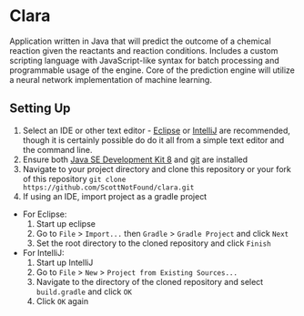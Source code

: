 # Clara
Application written in Java that will predict the outcome of a chemical reaction given the reactants and reaction conditions. Includes a custom scripting language with JavaScript-like syntax for batch processing and programmable usage of the engine. Core of the prediction engine will utilize a neural network implementation of machine learning.

## Setting Up

1. Select an IDE or other text editor - [Eclipse](https://www.eclipse.org/downloads/packages/eclipse-ide-java-developers/oxygen2) or [IntelliJ](https://www.jetbrains.com/idea/)
 are recommended, though it is certainly possible do do it all from a simple text editor and the command line.
2. Ensure both [Java SE Development Kit 8](http://www.oracle.com/technetwork/java/javase/downloads/jdk8-downloads-2133151.html)
and [git](https://git-scm.com/book/en/v2/Getting-Started-Installing-Git)
are installed
3. Navigate to your project directory and clone this repository or your fork of this repository `git clone https://github.com/ScottNotFound/clara.git`
4. If using an IDE, import project as a gradle project
- For Eclipse:
    1. Start up eclipse
    2. Go to `File` > `Import...` then `Gradle` > `Gradle Project` and click `Next`
    3. Set the root directory to the cloned repository and click `Finish`
- For IntelliJ:
    1. Start up IntelliJ
    2. Go to `File` > `New` > `Project from Existing Sources...`
    3. Navigate to the directory of the cloned repository and select `build.gradle` and click `OK`
    4. Click `OK` again